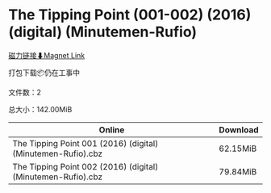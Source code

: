 # The Tipping Point (001-002) (2016) (digital) (Minutemen-Rufio)

[磁力链接⬇Magnet Link](magnet:?xt=urn:btih:670165cd5fe1cfc6c220538e99b16e9bd1e85849&dn=The%20Tipping%20Point%20%28001-002%29%20%282016%29%20%28digital%29%20%28Minutemen-Rufio%29)

打包下载📦仍在工事中

文件数：2

总大小：142.00MiB

Online | Download
--- | ---
The Tipping Point 001 (2016) (digital) (Minutemen-Rufio).cbz | 62.15MiB
The Tipping Point 002 (2016) (digital) (Minutemen-Rufio).cbz | 79.84MiB
